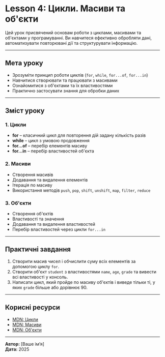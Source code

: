 # Lesson 4: Цикли. Масиви та об'єкти

Цей урок присвячений основам роботи з циклами, масивами та об'єктами у програмуванні. Ви навчитеся ефективно обробляти дані, автоматизувати повторювані дії та структурувати інформацію.

---

## Мета уроку

- Зрозуміти принцип роботи циклів (`for`, `while`, `for...of`, `for...in`)
- Навчитися створювати та працювати з масивами
- Ознайомитися з об'єктами та їх властивостями
- Практично застосувати знання для обробки даних

---

## Зміст уроку

### 1. Цикли

- **for** – класичний цикл для повторення дій задану кількість разів
- **while** – цикл з умовою продовження
- **for...of** – перебір елементів масиву
- **for...in** – перебір властивостей об'єкта

### 2. Масиви

- Створення масивів
- Додавання та видалення елементів
- Ітерація по масиву
- Використання методів `push`, `pop`, `shift`, `unshift`, `map`, `filter`, `reduce`

### 3. Об'єкти

- Створення об'єктів
- Властивості та значення
- Додавання та видалення властивостей
- Перебір властивостей через цикли `for...in`

---

## Практичні завдання

1. Створити масив чисел і обчислити суму всіх елементів за допомогою циклу `for`.
2. Створити об'єкт `student` з властивостями `name`, `age`, `grade` та вивести всі властивості у консоль.
3. Написати цикл, який пройде по масиву об'єктів і виведе тільки ті, у яких `grade` більше або дорівнює 90.

---

## Корисні ресурси

- [MDN: Цикли](https://developer.mozilla.org/uk/docs/Web/JavaScript/Guide/Loops_and_iteration)
- [MDN: Масиви](https://developer.mozilla.org/uk/docs/Web/JavaScript/Reference/Global_Objects/Array)
- [MDN: Об'єкти](https://developer.mozilla.org/uk/docs/Web/JavaScript/Reference/Global_Objects/Object)

---

**Автор:** [Ваше ім’я]  
**Дата:** 2025
